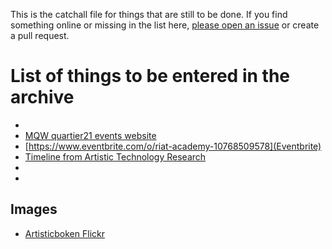 This is the catchall file for things that are still to be done.
If you find something online or missing in the list here, [please open an issue](issues) or create a pull request.


# List of things to be entered in the archive

* [RIAT activities archive]: https://riat.at/activities
* [MQW quartier21 events website](https://www.mqw.at/en/program/program-page/1/?filter%5BdateFrom%5D=01.08.2011&filter%5BdateTo%5D=13.09.2020&filter%5Bsword%5D=&filter%5Bcategories%5D=&filter%5Binstitutions%5D=56&filter%5Blocations%5D=249&no_cache=1)
* [https://www.eventbrite.com/o/riat-academy-10768509578](Eventbrite)
* [Timeline from Artistic Technology Research](https://web.archive.org/web/20180903135110/https://artistictechnology.at/timeline.html)
* [RIAT Events on Facebook]: https://www.facebook.com/pg/riat.ac.at/events/ "RIAT Events on Facebook"
* [Eventbrite page]: https://www.eventbrite.com/o/riat-academy-10768509578 "RIAT academy eventbrite page"

## Images

* [Artisticboken Flickr](https://www.flickr.com/photos/artisticbokeh/albums)

